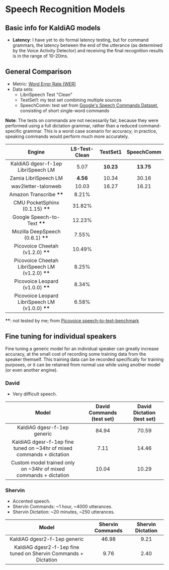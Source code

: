 # Speech Recognition Models

## Basic info for KaldiAG models

* **Latency**: I have yet to do formal latency testing, but for command grammars, the latency between the end of the utterance (as determined by the Voice Activity Detector) and receiving the final recognition results is in the range of 10-20ms.

## General Comparison

* Metric: [Word Error Rate (WER)](https://en.wikipedia.org/wiki/Word_error_rate)
* Data sets:
    * LibriSpeech Test "Clean"
    * TestSet1: my test set combining multiple sources
    * SpeechComm: test set from [Google's Speech Commands Dataset](http://download.tensorflow.org/data/speech_commands_v0.02.tar.gz), consisting of short single-word commands

**Note**: The tests on commands are not necessarily fair, because they were performed using a full dictation grammar, rather than a reduced command-specific grammar. This is a worst case scenario for accuracy; in practice, speaking commands would perform much more accurately.

| Engine | LS-Test-Clean | TestSet1 | SpeechComm
:---:|:---:|:---:|:---:
KaldiAG dgesr-f-1ep LibriSpeech LM | 5.07 | **10.23** | **13.75**
Zamia LibriSpeech LM | **4.56** | 10.34 | 30.16
wav2letter-talonweb | 10.03 | 16.27 | 16.21
Amazon Transcribe **\*\*** | 8.21%
CMU PocketSphinx (0.1.15) **\*\*** | 31.82%
Google Speech-to-Text **\*\*** | 12.23%
Mozilla DeepSpeech (0.6.1) **\*\*** | 7.55%
Picovoice Cheetah (v1.2.0) **\*\*** | 10.49%
Picovoice Cheetah LibriSpeech LM (v1.2.0) **\*\*** | 8.25%
Picovoice Leopard (v1.0.0) **\*\*** | 8.34%
Picovoice Leopard LibriSpeech LM (v1.0.0) **\*\*** | 6.58%

**\*\***: not tested by me; from [Picovoice speech-to-text-benchmark](https://github.com/Picovoice/speech-to-text-benchmark#results)

## Fine tuning for individual speakers

Fine tuning a generic model for an individual speaker can greatly increase accuracy, at the small cost of recording some training data from the speaker themself. This training data can be recorded specifically for training purposes, or it can be retained from normal use while using another model (or even another engine).

### David

* Very difficult speech.

| Model | David Commands (test set) | David Dictation (test set)
:---:|:---:|:---:
KaldiAG dgesr-f-1ep generic | 84.94 | 70.59
KaldiAG dgesr-f-1ep fine tuned on ~34hr of mixed commands + dictation | 7.11 | 14.46
Custom model trained only on ~34hr of mixed commands + dictation | 10.04 | 10.29

### Shervin

* Accented speech.
* Shervin Commands: ~1 hour, ~4000 utterances.
* Shervin Dictation: ~20 minutes, ~250 utterances.

| Model | Shervin Commands | Shervin Dictation
:---:|:---:|:---:
KaldiAG dgesr2-f-1ep generic | 46.98 | 9.21
KaldiAG dgesr2-f-1ep fine tuned on Shervin Commands + Dictation | 9.76 | 2.40





